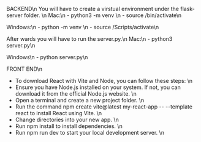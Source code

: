 BACKEND\n
  You will have to create a virstual environment under the flask-server folder. \n
  Mac:\n
    - python3 -m venv <name>\n
    - source <name>/bin/activate\n
  
  Windows:\n
    - python -m venv <name>\n
    - source <name>/Scripts/activate\n
  
  After wards you will have to run the server.py.\n
  Mac:\n
    - python3 server.py\n
  
  Windows\n
    - python server.py\n

FRONT END\n
  - To download React with Vite and Node, you can follow these steps: \n
  - Ensure you have Node.js installed on your system. If not, you can download it from the official Node.js website. \n
  - Open a terminal and create a new project folder. \n
  - Run the command npm create vite@latest my-react-app -- --template react to install React using Vite. \n
  - Change directories into your new app. \n
  - Run npm install to install dependencies. \n
  - Run npm run dev to start your local development server. \n
